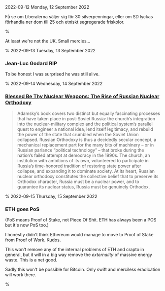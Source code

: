 2022-09-12 Monday, 12 September 2022

Få se om Liberalerna säljer sig för 30 silverpenningar, eller om SD lyckas förhandla ner dom till 25 och etniskt segregerade friskolor.

%

At least we're not the UK. Small mercies...

%
2022-09-13 Tuesday, 13 September 2022

### Jean-Luc Godard RIP

To be honest I was surprised he was still alive. 

%
2022-09-14 Wednesday, 14 September 2022

### [Blessed Be Thy Nuclear Weapons: The Rise of Russian Nuclear Orthodoxy][russia-orthodoxy-nukes]

[russia-orthodoxy-nukes]: https://warontherocks.com/2019/06/blessed-be-thy-nuclear-weapons-the-rise-of-russian-nuclear-orthodoxy/

> Adamsky’s book covers two distinct but equally fascinating processes that have taken place in post-Soviet Russia: the church’s integration into the nuclear-military complex and the political system’s parallel quest to engineer a national idea, lend itself legitimacy, and rebuild the power of the state that crumbled when the Soviet Union collapsed. Russian Orthodoxy is thus a decidedly secular concept, a mechanical replacement part for the many bits of machinery – or in Russian parlance “political technology” – that broke during the nation’s failed attempt at democracy in the 1990s. The church, an institution with ambitions of its own, volunteered to participate in Russia’s time-honored tradition of restoring state power after collapse, and expanding it to dominate society. At its heart, Russian nuclear orthodoxy constitutes the collective belief that to preserve its Orthodox character, Russia must be a nuclear power, and to guarantee its nuclear status, Russia must be genuinely Orthodox.

%
2022-09-15 Thursday, 15 September 2022

### ETH goes PoS

(PoS means Proof of Stake, not Piece Of Shit. ETH has always been a POS but it's now PoS too.)

I honestly didn't think Ethereum would manage to move to Proof of Stake from Proof of Work. Kudos. 

This won't remove any of the internal problems of ETH and crapto in general, but it will in a big way remove the *externality* of massive energy waste. This is a net good.

Sadly this won't be possible for Bitcoin. Only swift and merciless eradication will work there. 

%
